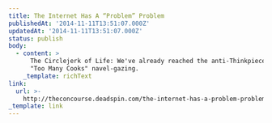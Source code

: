 ```yaml
---
title: The Internet Has A “Problem” Problem
publishedAt: '2014-11-11T13:51:07.000Z'
updatedAt: '2014-11-11T13:51:07.000Z'
status: publish
body:
  - content: >
      The Circlejerk of Life: We've already reached the anti-Thinkpiece phase of
      "Too Many Cooks" navel-gazing.
    _template: richText
link:
  url: >-
    http://theconcourse.deadspin.com/the-internet-has-a-problem-problem-1656776392
_template: link
---
```


